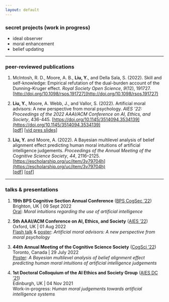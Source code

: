 ```yaml
---
layout: default
---
```


### secret projects (work in progress)
 
* ideal observer
* moral enhancement
* belief updating 

---

### peer-reviewed publications

1. McIntosh, R. D., Moore, A. B., **Liu, Y.**, and Della Sala, S. (2022). Skill and self-knowledge: Empirical refutation of the dual-burden account of the Dunning–Kruger effect. *Royal Society Open Science*, *9*(12), 191727. [http://doi.org/10.1098/rsos.191727](http://doi.org/10.1098/rsos.191727) 

2. **Liu, Y.**, Moore, A. Webb, J., and Vallor, S. (2022). Artificial moral advisors: A new perspective from moral psychology. *AIES ’22: Proceedings of the 2022 AAAI/ACM Conference on AI, Ethics, and Society*, 436-445. [https://doi.org/10.1145/3514094.3534139](https://doi.org/10.1145/3514094.3534139) \
[[pdf]](/papers/Liuetal2022.pdf) [[vid pres slides]](/presentations/AIES22_lightning_slides.pdf) 

3. **Liu, Y.** and Moore, A. (2022). A Bayesian multilevel analysis of belief alignment effect predicting human moral intuitions of artificial intelligence judgements. *Proceedings of the Annual Meeting of the Cognitive Science Society*, *44*, 2116–2125. [https://escholarship.org/uc/item/3v79704h](https://escholarship.org/uc/item/3v79704h) \
[[pdf]](/papers/LiuMoore2022.pdf) [[osf]](https://osf.io/7qjt3/)

---

### talks & presentations 

1. **19th BPS Cognitive Section Annual Conference** ([BPS CogSec ’22](https://www.cogsec2022.com/)) \
    Brighton, UK | 09 Sept 2022 \
    [Oral](/presentations/CogSec22_slides.pdf): 
    *Moral intuitions regarding the use of artificial intelligence*

2. **5th AAAI/ACM Conference on AI, Ethics, and Society** ([AIES ’22](https://www.aies-conference.com/2022/)) \
    Oxford, UK | 01 Aug 2022 \
    [Flash talk](/presentations/AIES22_vid_slides.pdf) & [poster](/presentations/AIES22_poster.pdf): 
    *Artificial moral advisors: A new perspective from moral psychology* 

3. **44th Annual Meeting of the Cognitive Science Society** ([CogSci ’22](https://cognitivesciencesociety.org/cogsci-2022/)) \
    Toronto, Canada | 29 July 2022 \
    [Poster](/presentations/CogSci22_poster.pdf): 
    *A Bayesian multilevel analysis of belief alignment effect predicting human moral intuitions of artificial intelligence judgements*

4. **1st Doctoral Colloquium of the AI Ethics and Society Group** ([AIES DC ’21](https://www.ai-ethics.org/doctoral-colloquium)) \
    Edinburgh, UK | 04 Nov 2021 \
    Work-in-progress: 
    *Human moral judgements towards artificial intelligence systems*
